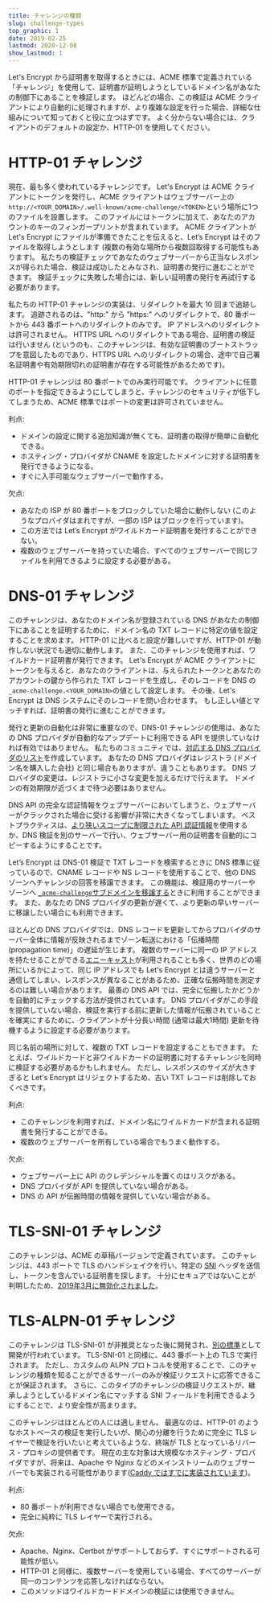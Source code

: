 ```yaml
---
title: チャレンジの種類
slug: challenge-types
top_graphic: 1
date: 2019-02-25
lastmod: 2020-12-08
show_lastmod: 1
---
```



Let's Encrypt から証明書を取得するときには、ACME 標準で定義されている「チャレンジ」を使用して、証明書が証明しようとしているドメイン名があなたの制御下にあることを検証します。 ほどんどの場合、この検証は ACME クライアントにより自動的に処理されますが、より複雑な設定を行った場合、詳細な仕組みについて知っておくと役に立つはずです。 よく分からない場合には、クライアントのデフォルトの設定か、HTTP-01 を使用してください。

# HTTP-01 チャレンジ

現在、最も多く使われているチャレンジです。 Let's Encrypt は ACME クライアントにトークンを発行し、ACME クライアントはウェブサーバー上の`http://<YOUR_DOMAIN>/.well-known/acme-challenge/<TOKEN>`という場所に1つのファイルを設置します。 このファイルにはトークンに加えて、あなたのアカウントのキーのフィンガープリントが含まれています。 ACME クライアントがLet's Encrypt にファイルが準備できたことを伝えると、Let’s Encrypt はそのファイルを取得しようとします (複数の有効な場所から複数回取得する可能性もあります)。 私たちの検証チェックであなたのウェブサーバーから正当なレスポンスが得られた場合、検証は成功したとみなされ、証明書の発行に進むことができます。 検証チェックに失敗した場合には、新しい証明書の発行を再試行する必要があります。

私たちの HTTP-01 チャレンジの実装は、リダイレクトを最大 10 回まで追跡します。 追跡されるのは、"http:" から "https:" へのリダイレクトで、80 番ポートから 443 番ポートへのリダイレクトのみです。 IP アドレスへのリダイレクトは許可されません。 HTTPS URL へのリダイレクトである場合、証明書の検証は行いません (というのも、このチャレンジは、有効な証明書のブートストラップを意図したものであり、HTTPS URL へのリダイレクトの場合、途中で自己署名証明書や有効期限切れの証明書が存在する可能性があるためです)。

HTTP-01 チャレンジは 80 番ポートでのみ実行可能です。 クライアントに任意のポートを指定できるようにしてしまうと、チャレンジのセキュリティが低下してしまうため、ACME 標準ではポートの変更は許可されていません。

利点:

 - ドメインの設定に関する追加知識が無くても、証明書の取得が簡単に自動化できる。
 - ホスティング・プロバイダが CNAME を設定したドメインに対する証明書を発行できるようになる。
 - すぐに入手可能なウェブサーバーで動作する。

欠点:

 - あなたの ISP が 80 番ポートをブロックしていた場合に動作しない (このようなプロバイダはまれですが、一部の ISP はブロックを行っています)。
 - この方法では Let’s Encrypt がワイルドカード証明書を発行することができない。
 - 複数のウェブサーバーを持っていた場合、すべてのウェブサーバーで同じファイルを利用できるように設定する必要がある。

# DNS-01 チャレンジ

このチャレンジは、あなたのドメイン名が登録されている DNS があなたの制御下にあることを証明するために、ドメイン名の TXT レコードに特定の値を設定することを求めます。 HTTP-01 に比べると設定が難しいですが、HTTP-01 が動作しない状況でも適切に動作します。 また、このチャレンジを使用すれば、ワイルドカード証明書が発行できます。 Let's Encrypt が ACME クライアントにトークンを与えると、あなたのクライアントは、与えられたトークンとあなたのアカウントの鍵から作られた TXT レコードを生成し、そのレコードを DNS の`_acme-challenge.<YOUR_DOMAIN>`の値として設定します。 その後、Let's Encrypt は DNS システムにそのレコードを問い合わせます。 もし正しい値とマッチすれば、証明書の発行に進むことができます。

発行と更新の自動化は非常に重要なので、DNS-01 チャレンジの使用は、あなたの DNS プロバイダが自動的なアップデートに利用できる API を提供していなければ有効ではありません。 私たちのコミュニティでは、[対応する DNS プロバイダのリスト](https://community.letsencrypt.org/t/dns-providers-who-easily-integrate-with-lets-encrypt-dns-validation/86438)を作成しています。 あなたの DNS プロバイダはレジストラ (ドメイン名を購入した会社) と同じ場合もありますが、違うこともあります。 DNS プロバイダの変更は、レジストラに小さな変更を加えるだけで行えます。 ドメインの有効期限が近づくまで待つ必要はありません。

DNS API の完全な認証情報をウェブサーバーにおいてしまうと、ウェブサーバーがクラックされた場合に受ける影響が非常に大きくなってしまいます。 ベストプラクティスは、[より狭いスコープに制限された API 認証情報](https://www.eff.org/deeplinks/2018/02/technical-deep-dive-securing-automation-acme-dns-challenge-validation)を使用するか、DNS 検証を別のサーバーで行い、ウェブサーバー用の証明書を自動的にコピーするようにすることです。

Let’s Encrypt は DNS-01 検証で TXT レコードを検索するときに DNS 標準に従っているので、CNAME レコードや NS レコードを使用することで、他の DNS ゾーンへチャレンジの回答を移譲できます。 この機能は、検証用のサーバーやゾーンへ [`_acme-challenge`サブドメインを移譲する](https://www.eff.org/deeplinks/2018/02/technical-deep-dive-securing-automation-acme-dns-challenge-validation)ときに利用することができます。 また、あなたの DNS プロバイダの更新が遅くて、より更新の早いサーバーに移譲したい場合にも利用できます。

ほとんどの DNS プロバイダでは、DNS レコードを更新してからプロバイダのサーバー全体に情報が反映されるまでゾーン転送における「伝播時間 (propagation time)」の遅延が生じます。 複数のサーバーに同一の IP アドレスを持たせることができる[エニーキャスト](https://ja.wikipedia.org/wiki/エニーキャスト)が利用されることも多く、世界のどの場所にいるかによって、同じ IP アドレスでも Let's Encrypt とは違うサーバーと通信してしまい、レスポンスが異なることがあるため、正確な伝搬時間を測定するのは難しい場合があります。 最善の DNS API では、完全に伝搬したかどうかを自動的にチェックする方法が提供されています。 DNS プロバイダがこの手段を提供していない場合、検証を実行する前に更新した情報が伝搬されていることを確実にするために、クライアントが十分長い時間 (通常は最大1時間) 更新を待機するように設定する必要があります。

同じ名前の場所に対して、複数の TXT レコードを設定することもできます。 たとえば、ワイルドカードと非ワイルドカードの証明書に対するチャレンジを同時に検証する必要があるかもしれません。 ただし、レスポンスのサイズが大きすぎると Let's Encrypt はリジェクトするため、古い TXT レコードは削除しておくべきです。

利点:

 - このチャレンジを利用すれば、ドメイン名にワイルドカードが含まれる証明書を発行することができる。
 - 複数のウェブサーバーを所有している場合でもうまく動作する。

欠点:

 - ウェブサーバー上に API のクレデンシャルを置くのはリスクがある。
 - DNS プロバイダが API を提供していない場合がある。
 - DNS の API が伝搬時間の情報を提供していない場合がある。

# TLS-SNI-01 チャレンジ

このチャレンジは、ACME の草稿バージョンで定義されています。 このチャレンジは、443 ポートで TLS のハンドシェイクを行い、特定の [SNI](https://en.wikipedia.org/wiki/Server_Name_Indication) ヘッダを送信し、トークンを含んでいる証明書を探します。 十分にセキュアではないことが判明したため、[2019年3月に無効化されました](https://community.letsencrypt.org/t/march-13-2019-end-of-life-for-all-tls-sni-01-validation-support/74209)。

# TLS-ALPN-01 チャレンジ

このチャレンジは TLS-SNI-01 が非推奨となった後に開発され、[別の標準](https://tools.ietf.org/html/rfc8737)として開発が行われています。 TLS-SNI-01 と同様に、443 番ポート上の TLS で実行されます。 ただし、カスタムの ALPN プロトコルを使用することで、このチャレンジの種類を知ることができるサーバーのみが検証リクエストに応答できることが保証されます。 さらに、このタイプのチャレンジの検証リクエストが、継承しようとしているドメイン名にマッチする SNI フィールドを利用できるようにすることで、より安全性が高まります。

このチャレンジはほとんどの人には適しません。 最適なのは、HTTP-01 のようなホストベースの検証を実行したいが、関心の分離を行うために完全に TLS レイヤーで検証を行いたいと考えているような、終端が TLS となっているリバース・プロキシの提供者です。 現在の主な対象は大規模なホスティング・プロバイダですが、将来は、Apache や Nginx などのメインストリームのウェブサーバーでも実装される可能性があります([Caddy ではすでに実装されています](https://caddy.community/t/caddy-supports-the-acme-tls-alpn-challenge/4860))。

利点:

 - 80 番ポートが利用できない場合でも使用できる。
 - 完全に純粋に TLS レイヤーで実行される。

欠点:

 - Apache、Nginx、Certbot がサポートしておらず、すぐにサポートされる可能性が低い。
 - HTTP-01 と同様に、複数サーバーを使用している場合、すべてのサーバーが同一のコンテンツを応答しなければならない。
 - このメソッドはワイルドカードドメインの検証には使用できません。
